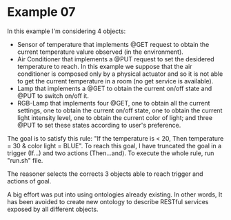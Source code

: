 Example 07
==========

In this example I'm considering 4 objects:

* Sensor of temperature that implements @GET request to obtain the current temperature valure observed (in the environment).
* Air Conditioner that implements a @PUT request to set the desidered temperature to reach. In this example we suppose that the air conditioner is composed only by a physical actuator and so it is not able to get the current temperature in a room (no get service is available).
* Lamp that implements a @GET to obtain the current on/off state and @PUT to switch on/off it.
* RGB-Lamp that implements four @GET, one to obtain all the current settings, one to obtain the current on/off state, one to obtain the current light intensity level, one to obtain the current color of light; and three @PUT to set these states according to user's preference.

The goal is to satisfy this rule: "If the temperature is < 20, Then temperature = 30 & color light = BLUE". To reach this goal, I have truncated the goal in a trigger (If...) and two actions (Then...and).
To execute the whole rule, run "run.sh" file.

The reasoner selects the corrects 3 objects able to reach trigger and actions of goal.

A big effort was put into using ontologies already existing. In other words, It has been avoided to create new ontology to describe RESTful services exposed by all different objects.
